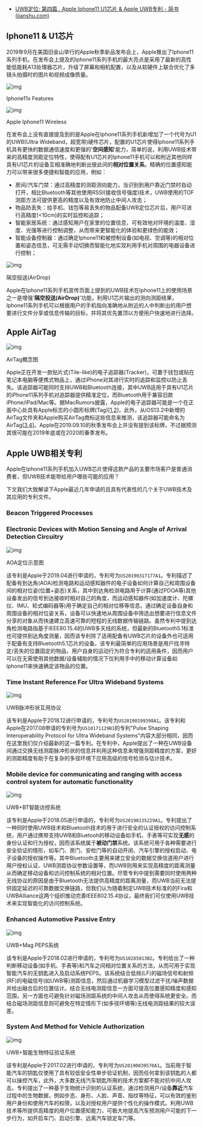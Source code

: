 - [UWB定位: 第四篇 . Apple Iphone11 U1芯片 & Apple UWB专利 - 简书 (jianshu.com)](https://www.jianshu.com/p/1b0c64d6c298)

## Iphone11 & U1芯片

2019年9月在美国旧金山举行的Apple秋季新品发布会上，Apple推出了Iphone11系列手机，在发布会上提及的Iphone11系列手机的最大亮点是采用了最新的高性能低能耗A13处理器芯片，升级了屏幕和相机配置，以及从软硬件上联合优化了多镜头拍摄时的图片和视频成像质量。

![img](https:////upload-images.jianshu.io/upload_images/19885429-dcafa1218ff08545?imageMogr2/auto-orient/strip|imageView2/2/w/660/format/webp)

Iphone11x Features

![img](https:////upload-images.jianshu.io/upload_images/19885429-9d56923f52a9c8fe?imageMogr2/auto-orient/strip|imageView2/2/w/659/format/webp)

Apple Iphone11 Wireless

在发布会上没有直接提及到的是Apple在Iphone11系列手机新增加了一个代号为U1的UWB(Ultra Wideband，超宽带)硬件芯片，配置的U1芯片使得Iphone11系列手机具有更快的数据通信速度和更强的'**空间感知**'能力，简单的说，利用UWB技术带来的高精度测距定位特性，使得配有U1芯片的Iphone11手机可以和附近其他同样具有U1芯片的设备互相准确地判断出彼此间的**相对位置关系**。精确的位置感知能力可以带来很多便捷和智能的应用，例如：

- 房间/汽车门禁：通过高精度的测距测向能力，当识别到用户靠近门禁时自动打开，相比Bluetooth等其他使用RSSI(接收信号强度)技术，UWB使用的TOF测距方法可提供更高的精度以及有效地防止中间人攻击；
- 物品防丢失：给手机、钱包等易丢失的物品配备UWB定位芯片后，用户可进行高精度(<10cm)的实时监控和追踪；
- 智能家居系统：通过感知用户在家里的位置信息，可有效地对环境的温度、湿度、光强等进行控制调整，从而带来更智能化的体验和更绿色的能效；
- 智能设备控制器：通过确定Iphone11和被控制设备(如电视、空调等)的相对位置和姿态信息，可无需手动切换而智能化地实现利用手机对周围的电器设备进行控制；

![img](https:////upload-images.jianshu.io/upload_images/19885429-55a38009af03e434?imageMogr2/auto-orient/strip|imageView2/2/w/660/format/webp)

隔空投送(AirDrop)

Apple在Iphone11系列手机宣传页面上提到的UWB技术在Iphone11上的使用场景之一是增强'**隔空投送(AirDrop)**'功能，利用U1芯片输出的测向测距结果，Iphone11系列手机可以根据用户的手机指向准确地从附近的人中判断出的用户想要进行文件分享或信息传输的目标，并将其优先置顶以方便用户快速地进行选择。

## Apple AirTag

![img](https:////upload-images.jianshu.io/upload_images/19885429-b5e30c0dfa545717?imageMogr2/auto-orient/strip|imageView2/2/w/462/format/webp)

AirTag概念图

Apple正在开发一款贴片式(Tile-like)的电子追踪器(Tracker)，可置于钱包或贴在笔记本电脑等便携式物品上，通过iPhone对其进行实时的追踪和监控以防止丢失。该追踪器可能同时支持UWB和Bluetooth连接，其中UWB适用于具有U1芯片的iPhone11系列手机对追踪器提供精准定位，而Bluetooth用于兼容旧款iPhone/iPad/Mac等。据MacRumors披露，Apple的电子追踪器可能是一个在正面中心处具有Apple标志的小圆形标牌(Tag)[[1](https://links.jianshu.com/go?to=https%3A%2F%2Fwww.macrumors.com%2F2019%2F10%2F08%2Fapple-tag-tile-new-3m-adhesive-sticker-tracker%2F),[2](https://links.jianshu.com/go?to=https%3A%2F%2Fwww.macrumors.com%2Fguide%2Fairtags%2F)]，此外，从iOS13.2中新增的AirTag文件夹和Apple购买AirTag商标这些信息来推测，该追踪器可能命名为AirTag[[3](https://links.jianshu.com/go?to=https%3A%2F%2Fwww.macrumors.com%2F2019%2F10%2F28%2Fapple-bluetooth-tracker-airtag-name%2F),[4](https://links.jianshu.com/go?to=https%3A%2F%2Fwww.cnet.com%2Fnews%2Fapple-tags-are-rumored-to-track-your-stuff-everything-we-think-we-know%2F)]。Apple在2019.09.10的秋季发布会上并没有提到该标牌，不过据预测其很可能在2019年底或在2020的春季发布。

## Apple UWB相关专利

Apple在Iphone11系列手机加入UWB芯片使得这款产品的主要市场客户是普通消费者，但UWB技术能带给用户哪些可能的应用？

下文我们大致解读下Apple最近几年申请的且具有代表性的几个关于UWB技术及其应用的专利文件。

### Beacon Triggered Processes

### Electronic Devices with Motion Sensing and Angle of Arrival Detection Circuitry

![img](https:////upload-images.jianshu.io/upload_images/19885429-a829f77d5f74b126?imageMogr2/auto-orient/strip|imageView2/2/w/660/format/webp)

AOA定位示意图

该专利是Apple于2019.04进行申请的，专利号为`US20190317177A1`。专利描述了配备有到达角(AOA)检测电路和运动感知器件的电子设备如何计算自己和周围设备间的相对位姿(位置+姿态)关系，其中到达角检测电路用于计算(通过PDOA等)其他设备发出的信号到达接收时相对自己的角度，而运动感知器件(如加速度计、陀螺仪、IMU、轮式编码器等)用于确定自己的相对位移等信息。通过确定设备自身和周围设备的相对位姿关系，设备可以快速地从周围设备中筛选出想要进行信息文件分享的对象从而快速建立高速可靠的短程的无线数据传输链路。虽然专利中提到达角检测电路指基于IEEE80.15.4的UWB多天线的系统，但最新的Bluetooth5.1标准也可提供到达角度测量，因而该专利除了适用配备有UWB芯片的设备外也可适用于配备有支持Bluetooth5.1芯片的设备。该专利最简单的应用场景是用户找寻特定/丢失的位置固定的物品，用户自身的运动行为符合专利的适用条件，因而用户可以在无需使用其他数据/设备辅助的情况下仅利用手中的移动计算设备如Iphone11来快速确定该物品的位置。

### Time Instant Reference For Ultra Wideband Systems

![img](https:////upload-images.jianshu.io/upload_images/19885429-778d707fff3c8987?imageMogr2/auto-orient/strip|imageView2/2/w/660/format/webp)

UWB脉冲形状互用协议

该专利是Apple于2018.12进行申请的，专利号为`US20190199398A1`。该专利和Apple在2017.08申请的专利号为`US10171129B1`的专利"Pulse Shaping Interoperability Protocol for Ultra Wideband Systems"内容大部分相同，因而在这里我们仅介绍最新的这一篇专利。在专利中，Apple提出了一种在UWB设备间通过交换无线测距脉冲形状的信息并利用这种信息来增强测距精度的方案，更好的测距精度有助于在复杂的多径环境下应用高级的信号检测与估计技术。

### Mobile device for communicating and ranging with access control system for automatic functionality

![img](https:////upload-images.jianshu.io/upload_images/19885429-b8a6deaa2f4f9b27?imageMogr2/auto-orient/strip|imageView2/2/w/659/format/webp)

UWB+BT智能访控系统

该专利是Apple于2018.05进行申请的，专利号为`US20190135229A1`。专利提出了一种同时使用UWB技术和Bluetooth技术的用于进行安全的认证授权的访问控制系统，用户通过携带支持UWB和Bluetooh的移动设备如手机、手表等可实现**无感**的身份认证和行为授权，因而该系统属于**被动门禁**系统。该系统可用于各种需要进行安全验证的情形，如车门、房门、安检门等的自动开闭、汽车引擎的授权启动、电子设备的授权操作等。其中Bluetooth主要用来建立安全的数据交换信道用户进行用户授权认证、UWB测距协议参数设置等，而UWB则用来实现高精度的距离测量从而确定移动设备和访问控制系统的相对位置。尽管专利中提到需要同时使用两种无线协议的原因是由于Bluetooth无法提供高精度的距离测量，而UWB当前无法提供固定延迟的可靠数据交换链路，但我们认为随着制定UWB技术标准的的Fira和UWBAlliance这两个组织推动完善IEEE802.15.4协议，最终我们可仅使用UWB技术来实现智能化的访问控制系统。

### Enhanced Automotive Passive Entry

![img](https:////upload-images.jianshu.io/upload_images/19885429-99bd3407f08b5104?imageMogr2/auto-orient/strip|imageView2/2/w/660/format/webp)

UWB+Mag PEPS系统

该专利是Apple于2018.02进行申请的，专利号为`US10285013B2`。专利给出了一种判断移动设备(如手机、手表等)和汽车之间相对位置关系的方法，从而可用于实现智能汽车的无钥匙进入及启动系统PEPS。该系统结合低频(LF)的磁场信号和射频(RF)的电磁信号(如UWB等)测距信息，然后通过机器学习模型过滤干扰/噪声数据并给出融合后的位置估计。结合无线电测距信息一方面可提高位置感知精度和感知范围，另一方面也可避免针对磁场测距系统的中间人攻击从而使得系统更安全。而结合磁场测距信息则可避免在特定情形下(如多径环境等)无线电测距结果的较大误差。

### System And Method for Vehicle Authorization

![img](https:////upload-images.jianshu.io/upload_images/19885429-c75292c140309460?imageMogr2/auto-orient/strip|imageView2/2/w/660/format/webp)

UWB+智能生物特征验证系统

该专利是Apple于2017.02进行申请的，专利号为`US20190039570A1`。当前用于智能汽车的钥匙仅使用了具有较低安全性单步验证机制，因而任何拿到该钥匙的人都可以操控汽车，此外，大多数无线汽车钥匙所用的技术方案都不能对抗中间人攻击。专利提出了一种基于生物统计识别的认证系统，通过检测用户/设备**靠近**汽车过程中的生物数据，例如步态、身形、人脸、声音、指纹等特征，可以有效的鉴别用户身份和使用汽车的权限，以及对授权用户提供个性化的操作模式。利用UWB技术等所提供高精度的用户位置感知能力，可极大地提高汽车预测用户可能的下一步行为，如开启车门、启动引擎、远离汽车锁定车门等。